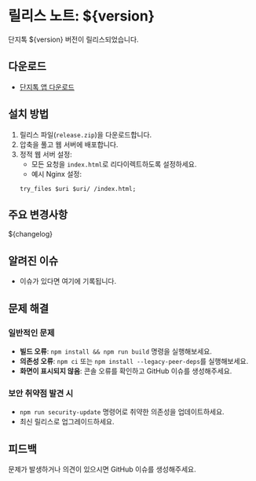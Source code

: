 # 릴리스 노트: ${version}

단지톡 ${version} 버전이 릴리스되었습니다.

## 다운로드
- [단지톡 앱 다운로드](${download_url})

## 설치 방법
1. 릴리스 파일(`release.zip`)을 다운로드합니다.
2. 압축을 풀고 웹 서버에 배포합니다.
3. 정적 웹 서버 설정:
   - 모든 요청을 `index.html`로 리다이렉트하도록 설정하세요.
   - 예시 Nginx 설정:
   ```nginx
   try_files $uri $uri/ /index.html;
   ```

## 주요 변경사항

${changelog}

## 알려진 이슈
- 이슈가 있다면 여기에 기록됩니다.

## 문제 해결
### 일반적인 문제
- **빌드 오류**: `npm install && npm run build` 명령을 실행해보세요.
- **의존성 오류**: `npm ci` 또는 `npm install --legacy-peer-deps`를 실행해보세요.
- **화면이 표시되지 않음**: 콘솔 오류를 확인하고 GitHub 이슈를 생성해주세요.

### 보안 취약점 발견 시
- `npm run security-update` 명령어로 취약한 의존성을 업데이트하세요.
- 최신 릴리스로 업그레이드하세요.

## 피드백
문제가 발생하거나 의견이 있으시면 GitHub 이슈를 생성해주세요. 